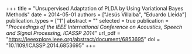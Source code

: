 +++
title = "Unsupervised Adaptation of PLDA by Using Variational Bayes Methods"
date = 2014-05-01
authors = ["Jesús Villalba", "Eduardo Lleida"]
publication_types = ["1"]
abstract = ""
selected = true
publication = "*Proceedings of the IEEE International Conference on Acoustics, Speech and Signal Processing, ICASSP 2014*"
url_pdf = "https://ieeexplore.ieee.org/abstract/document/6853695"
doi = "10.1109/ICASSP.2014.6853695"
+++

